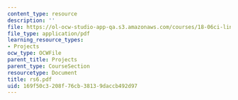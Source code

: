 ```yaml
---
content_type: resource
description: ''
file: https://ol-ocw-studio-app-qa.s3.amazonaws.com/courses/18-06ci-linear-algebra-communications-intensive-spring-2004/169f50c3208f76cb38139daccb492d97_rs6.pdf
file_type: application/pdf
learning_resource_types:
- Projects
ocw_type: OCWFile
parent_title: Projects
parent_type: CourseSection
resourcetype: Document
title: rs6.pdf
uid: 169f50c3-208f-76cb-3813-9daccb492d97
---
```

